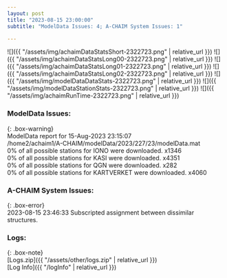 ```yaml
---
layout: post
title: "2023-08-15 23:00:00"
subtitle: "ModelData Issues: 4; A-CHAIM System Issues: 1"

---
```


![]({{ "/assets/img/achaimDataStatsShort-2322723.png" | relative_url }})
![]({{ "/assets/img/achaimDataStatsLong00-2322723.png" | relative_url }})
![]({{ "/assets/img/achaimDataStatsLong01-2322723.png" | relative_url }})
![]({{ "/assets/img/achaimDataStatsLong02-2322723.png" | relative_url }})
![]({{ "/assets/img/modelDataDataStats-2322723.png" | relative_url }})
![]({{ "/assets/img/modelDataStationStats-2322723.png" | relative_url }})
![]({{ "/assets/img/achaimRunTime-2322723.png" | relative_url }})


### ModelData Issues:  
  
{: .box-warning}  
 ModelData report for 15-Aug-2023 23:15:07   
 /home2/achaim1/A-CHAIM/modelData/2023/227/23/modelData.mat   
 0% of all possible stations for IONO were downloaded. x1346   
 0% of all possible stations for KASI were downloaded. x4351   
 0% of all possible stations for QGN were downloaded. x282   
 0% of all possible stations for KARTVERKET were downloaded. x4060   
  
### A-CHAIM System Issues:  
  
{: .box-error}  
2023-08-15 23:46:33 Subscripted assignment between dissimilar structures.  

### Logs:  
  
{: .box-note}  
[Logs.zip]({{ "/assets/other/logs.zip" | relative_url }})  
[Log Info]({{ "/logInfo" | relative_url }})  
